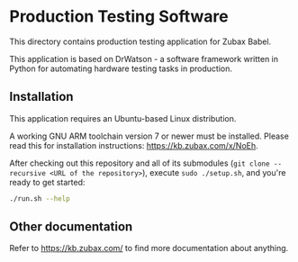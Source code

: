 # Production Testing Software

This directory contains production testing application for Zubax Babel.

This application is based on DrWatson - a software framework written in Python for automating hardware testing tasks
in production.

## Installation

This application requires an Ubuntu-based Linux distribution.

A working GNU ARM toolchain version 7 or newer must be installed.
Please read this for installation instructions: <https://kb.zubax.com/x/NoEh>.

After checking out this repository and all of its submodules (`git clone --recursive <URL of the repository>`),
execute `sudo ./setup.sh`, and you're ready to get started:

```bash
./run.sh --help
```

## Other documentation

Refer to <https://kb.zubax.com/> to find more documentation about anything.
